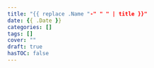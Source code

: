 ```yaml
---
title: "{{ replace .Name "-" " " | title }}"
date: {{ .Date }}
categories: []
tags: []
cover: ""
draft: true
hasTOC: false
---
```



